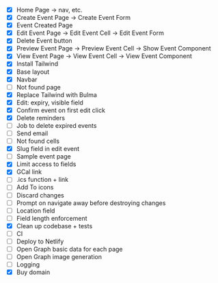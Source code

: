 - [x] Home Page -> nav, etc.
- [x] Create Event Page -> Create Event Form
- [x] Event Created Page
- [x] Edit Event Page -> Edit Event Cell -> Edit Event Form
- [x] Delete Event button
- [x] Preview Event Page -> Preview Event Cell -> Show Event Component
- [x] View Event Page -> View Event Cell -> View Event Component
- [x] Install Tailwind
- [x] Base layout
- [x] Navbar
- [ ] Not found page
- [x] Replace Tailwind with Bulma
- [x] Edit: expiry, visible field
- [x] Confirm event on first edit click
- [x] Delete reminders
- [ ] Job to delete expired events
- [ ] Send email
- [ ] Not found cells
- [x] Slug field in edit event
- [ ] Sample event page
- [x] Limit access to fields
- [x] GCal link
- [ ] .ics function + link
- [ ] Add To icons
- [ ] Discard changes
- [ ] Prompt on navigate away before destroying changes
- [ ] Location field
- [ ] Field length enforcement
- [x] Clean up codebase + tests
- [ ] CI
- [ ] Deploy to Netlify
- [ ] Open Graph basic data for each page
- [ ] Open Graph image generation
- [ ] Logging
- [x] Buy domain
